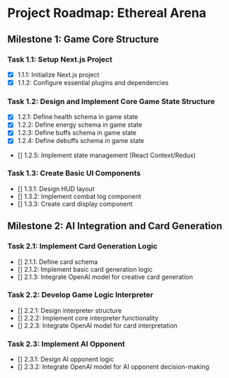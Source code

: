 
# Project Roadmap: Ethereal Arena

## Milestone 1: Game Core Structure

### Task 1.1: Setup Next.js Project
- [x] 1.1.1: Initialize Next.js project
- [x] 1.1.2: Configure essential plugins and dependencies

### Task 1.2: Design and Implement Core Game State Structure
- [x] 1.2.1: Define health schema in game state
- [x] 1.2.2: Define energy schema in game state
- [x] 1.2.3: Define buffs schema in game state
- [x] 1.2.4: Define debuffs schema in game state
- [] 1.2.5: Implement state management (React Context/Redux)

### Task 1.3: Create Basic UI Components
- [] 1.3.1: Design HUD layout
- [] 1.3.2: Implement combat log component
- [] 1.3.3: Create card display component

## Milestone 2: AI Integration and Card Generation

### Task 2.1: Implement Card Generation Logic
- [] 2.1.1: Define card schema
- [] 2.1.2: Implement basic card generation logic
- [] 2.1.3: Integrate OpenAI model for creative card generation

### Task 2.2: Develop Game Logic Interpreter
- [] 2.2.1: Design interpreter structure
- [] 2.2.2: Implement core interpreter functionality
- [] 2.2.3: Integrate OpenAI model for card interpretation

### Task 2.3: Implement AI Opponent
- [] 2.3.1: Design AI opponent logic
- [] 2.3.2: Integrate OpenAI model for AI opponent decision-making
